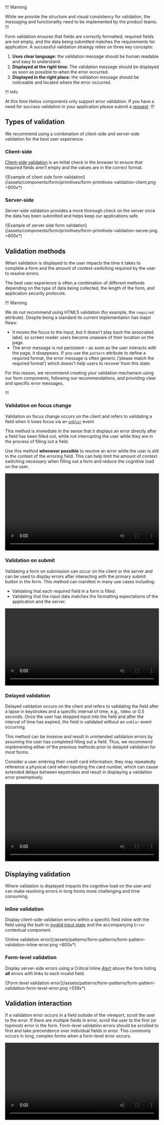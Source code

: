 !!! Warning

While we provide the structure and visual consistency for validation, the messaging and functionality need to be implemented by the product teams.
!!!

Form validation ensures that fields are correctly formatted, required fields are not empty, and the data being submitted matches the requirements for application. A successful validation strategy relies on three key concepts:

1. **Uses clear language:** the validation message should be human readable and easy to understand.
2. **Displayed at the right time:** The validation message should be displayed as soon as possible to when the error occurred.
3. **Displayed in the right place:** the validation message should be noticeable and located where the error occurred.

!!! Info

At this time Helios components only support error validation. If you have a need for success validation in your application please submit a [request](/about/support).
!!!

## Types of validation

We recommend using a combination of client-side and server-side validation for the best user experience.

### Client-side

[Client-side validation](https://developer.mozilla.org/en-US/docs/Learn/Forms/Form_validation) is an initial check in the browser to ensure that required fields aren’t empty and the values are in the correct format.

![Example of client side form validation](/assets/components/form/primitives/form-primitives-validation-client.png =600x\*)

### Server-side

Server-side validation provides a more thorough check on the server once the data has been submitted and helps keep our applications safe.

![Example of server side form validation](/assets/components/form/primitives/form-primitives-validation-server.png =600x\*)

## Validation methods

When validation is displayed to the user impacts the time it takes to complete a form and the amount of context-switching required by the user to resolve errors.

The best user experience is often a combination of different methods depending on the type of data being collected, the length of the form, and application security protocols.

!!! Warning

We do not recommend using HTML5 validation (for example, the `required` attribute). Despite being a standard its current implementation has major flaws:

- It moves the focus to the input, but it doesn’t play back the associated label, so screen reader users become unaware of their location on the page.
- The error message is not persistent – as soon as the user interacts with the page, it disappears. If you use the `pattern` attribute to define a required format, the error message is often generic (‘please match the required format’) which doesn’t help users to recover from this state.

For this reason, we recommend creating your validation mechanism using our form components, following our recommendations, and providing clear and specific error messages.

!!!

### Validation on focus change

Validation on focus change occurs on the client and refers to validating a field when it loses focus via an [`onblur`](https://developer.mozilla.org/en-US/docs/Web/API/Element/blur_event) event.

This method is immediate in the sense that it displays an error directly after a field has been filled out, while not interrupting the user while they are in the process of filling out a field.

Use this method **whenever possible** to resolve an error while the user is still in the context of the erroring field. This can help limit the amount of context switching necessary when filling out a form and reduce the cognitive load on the user.

<video controls loop width="100%">
  <source src="/assets/patterns/form-patterns/validation-on-focus-change.mp4" />
</video>

### Validation on submit

Validating a form on submission can occur on the client or the server and can be used to display errors after interacting with the primary submit button in the form. This method can manifest in many use cases including:

- Validating that each required field in a form is filled.
- Validating that the input data matches the formatting expectations of the application and the server.

<video controls loop width="100%">
  <source src="/assets/patterns/form-patterns/validation-on-submit-example.mp4" />
</video>

### Delayed validation

Delayed validation occurs on the client and refers to validating the field after a lapse in keystrokes and a specific interval of time, e.g., `500ms` or 0.5 seconds. Once the user has stopped input into the field and after the interval of time has expired, the field is validated without an `onblur` event occurring.

This method can be invasive and result in unintended validation errors by assuming the user has completed filling out a field. Thus, we recommend implementing either of the previous methods prior to delayed validation for most forms.

Consider a user entering their credit card information; they may repeatedly reference a physical card when inputting the card number, which can cause extended delays between keystrokes and result in displaying a validation error preemptively.

<video controls loop width="100%">
  <source src="/assets/patterns/form-patterns/delayed-validation-example.mp4" />
</video>

## Displaying validation

Where validation is displayed impacts the cognitive load on the user and can make resolving errors in long forms more challenging and time consuming.

### Inline validation

Display client-side validation errors within a specific field inline with the field using the built-in [invalid input state](/components/form/text-input?tab=code#validation) and the accompanying `Error` contextual component.

![Inline validation error](/assets/patterns/form-patterns/form-pattern-validation-inline-error.png =800x\*)

### Form-level validation

Display server-side errors using a Critical Inline [Alert](/components/alert) above the form listing **all** errors with links to each invalid field.

![Form level validation error](/assets/patterns/form-patterns/form-pattern-validation-form-level-error.png =559x\*)

## Validation interaction

If a validation error occurs in a field outside of the viewport, scroll the user to the error. If there are multiple fields in error, scroll the user to the first (or topmost) error in the form. Form-level validation errors should be scrolled to first and take precendence over individual fields in error. This commonly occurs in long, complex forms when a form-level error occurs.

<video controls loop width="100%">
  <source src="/assets/patterns/form-patterns/validation-scroll.mp4" />
</video>
